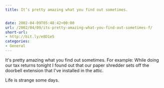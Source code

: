 ```yaml
---
title: It’s pretty amazing what you find out sometimes.


date: 2002-04-09T05:48:42+00:00
url: /2002/04/09/its-pretty-amazing-what-you-find-out-sometimes-f/
short-url:
- http://bit.ly/e8D1e5
categories:
- General
---
```

It's pretty amazing what you find out sometimes. For example: While doing our tax returns tonight I found out that our paper shredder sets off the doorbell extension that I've installed in the attic.

Life is strange some days.